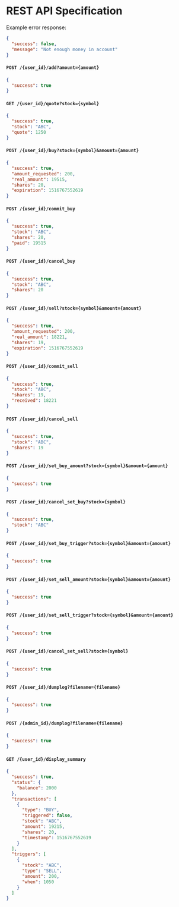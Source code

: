 # REST API Specification

Example error response:
```json
{
  "success": false,
  "message": "Not enough money in account"
}
```


#### `POST /{user_id}/add?amount={amount}`
```json
{
  "success": true
}
```

#### `GET /{user_id}/quote?stock={symbol}`

```json
{
  "success": true,
  "stock": "ABC",
  "quote": 1250
}
```

#### `POST /{user_id}/buy?stock={symbol}&amount={amount}`

```json
{
  "success": true,
  "amount_requested": 200,
  "real_amount": 19515,
  "shares": 20,
  "expiration": 1516767552619
}
```

#### `POST /{user_id}/commit_buy`

```json
{
  "success": true,
  "stock": "ABC",
  "shares": 20,
  "paid": 19515
}
```

#### `POST /{user_id}/cancel_buy`

```json
{
  "success": true,
  "stock": "ABC",
  "shares": 20
}
```

#### `POST /{user_id}/sell?stock={symbol}&amount={amount}`

```json
{
  "success": true,
  "amount_requested": 200,
  "real_amount": 18221,
  "shares": 19,
  "expiration": 1516767552619
}
```

#### `POST /{user_id}/commit_sell`

```json
{
  "success": true,
  "stock": "ABC",
  "shares": 19,
  "received": 18221
}
```

#### `POST /{user_id}/cancel_sell`

```json
{
  "success": true,
  "stock": "ABC",
  "shares": 19
}
```

#### `POST /{user_id}/set_buy_amount?stock={symbol}&amount={amount}`

```json
{
  "success": true
}
```

#### `POST /{user_id}/cancel_set_buy?stock={symbol}`

```json
{
  "success": true,
  "stock": "ABC"
}
```

#### `POST /{user_id}/set_buy_trigger?stock={symbol}&amount={amount}`

```json
{
  "success": true
}
```

#### `POST /{user_id}/set_sell_amount?stock={symbol}&amount={amount}`

```json
{
  "success": true
}
```

#### `POST /{user_id}/set_sell_trigger?stock={symbol}&amount={amount}`

```json
{
  "success": true
}
```

#### `POST /{user_id}/cancel_set_sell?stock={symbol}`

```json
{
  "success": true
}
```

#### `POST /{user_id}/dumplog?filename={filename}`

```json
{
  "success": true
}
```

#### `POST /{admin_id}/dumplog?filename={filename}`

```json
{
  "success": true
}
```

#### `GET /{user_id}/display_summary`

```json
{
  "success": true,
  "status": {
    "balance": 2000
  },
  "transactions": [
    {
      "type": "BUY",
      "triggered": false,
      "stock": "ABC",
      "amount": 19215,
      "shares": 20,
      "timestamp": 1516767552619
    }
  ],
  "triggers": [
    {
      "stock": "ABC",
      "type": "SELL",
      "amount": 200,
      "when": 1050
    }
  ]
}
```
